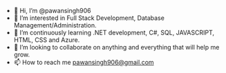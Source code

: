 - 👋 Hi, I’m @pawansingh906
- 👀 I’m interested in Full Stack Development, Database Management/Administration.
- 🌱 I’m continuously learning .NET development, C#, SQL, JAVASCRIPT, HTML, CSS and Azure.
- 💞️ I’m looking to collaborate on anything and everything that will help me grow.
- 📫 How to reach me pawansingh906@gmail.com

<!---
pawansingh906/pawansingh906 is a ✨ special ✨ repository because its `README.md` (this file) appears on your GitHub profile.
You can click the Preview link to take a look at your changes.
--->
